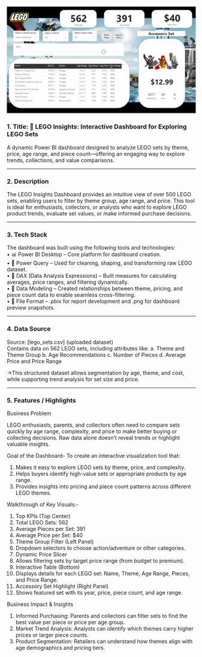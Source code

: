![IMG](https://github.com/mitali-12-3/LEGO-Insights-Dashboard/blob/main/output.png)

### 1. Title: 🧱 LEGO Insights: Interactive Dashboard for Exploring LEGO Sets
A dynamic Power BI dashboard designed to analyze LEGO sets by theme, price, age range, and piece count—offering an engaging way to explore trends, collections, and value comparisons.
<hr>

### 2. Description

The LEGO Insights Dashboard provides an intuitive view of over 500 LEGO sets, enabling users to filter by theme group, age range, and price. This tool is ideal for enthusiasts, collectors, or analysts who want to explore LEGO product trends, evaluate set values, or make informed purchase decisions.
<hr>

### 3. Tech Stack

The dashboard was built using the following tools and technologies:<br>
• 📊 Power BI Desktop – Core platform for dashboard creation.<br>
• 📂 Power Query – Used for cleaning, shaping, and transforming raw LEGO dataset.<br>
• 🧠 DAX (Data Analysis Expressions) – Built measures for calculating averages, price ranges, and filtering dynamically.<br>
• 📝 Data Modeling – Created relationships between theme, pricing, and piece count data to enable seamless cross-filtering.<br>
• 📁 File Format – .pbix for report development and .png for dashboard preview snapshots.
<hr>

### 4. Data Source

Source: [lego_sets.csv] (uploaded dataset)<br>
Contains data on 562 LEGO sets, including attributes like:
a. Theme and Theme Group
b. Age Recommendations
c. Number of Pieces
d. Average Price and Price Range

->This structured dataset allows segmentation by age, theme, and cost, while supporting trend analysis for set size and price.
<hr>

### 5. Features / Highlights
Business Problem

LEGO enthusiasts, parents, and collectors often need to compare sets quickly by age range, complexity, and price to make better buying or collecting decisions. Raw data alone doesn’t reveal trends or highlight valuable insights.

Goal of the Dashboard- To create an interactive visualization tool that:

1. Makes it easy to explore LEGO sets by theme, price, and complexity.
2. Helps buyers identify high-value sets or appropriate products by age range.
3. Provides insights into pricing and piece count patterns across different LEGO themes.

Walkthrough of Key Visuals:-

1. Top KPIs (Top Center)
2. Total LEGO Sets: 562
3. Average Pieces per Set: 391
4. Average Price per Set: $40
5. Theme Group Filter (Left Panel)
6. Dropdown selectors to choose action/adventure or other categories.
7. Dynamic Price Slicer
8. Allows filtering sets by target price range (from budget to premium).
9. Interactive Table (Bottom)
10. Displays details for each LEGO set: Name, Theme, Age Range, Pieces, and Price Range.
11. Accessory Set Highlight (Right Panel)
12. Shows featured set with its year, price, piece count, and age range.

Business Impact & Insights

1. Informed Purchasing: Parents and collectors can filter sets to find the best value per piece or price per age group.
2. Market Trend Analysis: Analysts can identify which themes carry higher prices or larger piece counts.
3. Product Segmentation: Retailers can understand how themes align with age demographics and pricing tiers.
